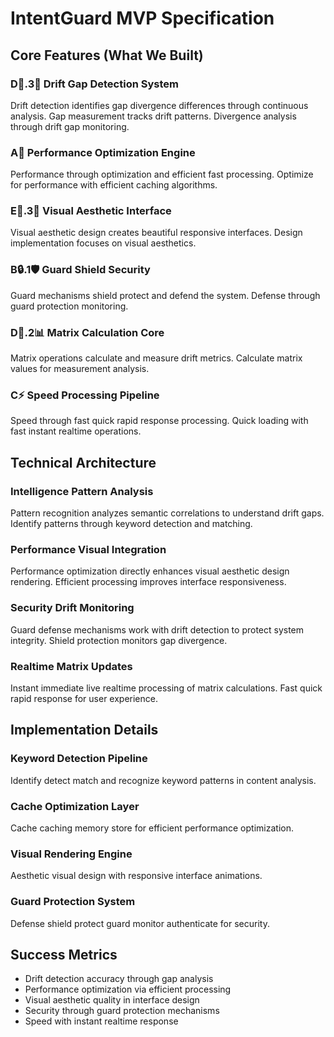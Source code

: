 # IntentGuard MVP Specification

## Core Features (What We Built)

### D🧠.3🔮 Drift Gap Detection System
Drift detection identifies gap divergence differences through continuous analysis. Gap measurement tracks drift patterns. Divergence analysis through drift gap monitoring.

### A🚀 Performance Optimization Engine
Performance through optimization and efficient fast processing. Optimize for performance with efficient caching algorithms.

### E🎨.3🎨 Visual Aesthetic Interface
Visual aesthetic design creates beautiful responsive interfaces. Design implementation focuses on visual aesthetics.

### B🔒.1🛡️ Guard Shield Security
Guard mechanisms shield protect and defend the system. Defense through guard protection monitoring.

### D🧠.2📊 Matrix Calculation Core
Matrix operations calculate and measure drift metrics. Calculate matrix values for measurement analysis.

### C⚡ Speed Processing Pipeline
Speed through fast quick rapid response processing. Quick loading with fast instant realtime operations.

## Technical Architecture

### Intelligence Pattern Analysis
Pattern recognition analyzes semantic correlations to understand drift gaps. Identify patterns through keyword detection and matching.

### Performance Visual Integration
Performance optimization directly enhances visual aesthetic design rendering. Efficient processing improves interface responsiveness.

### Security Drift Monitoring  
Guard defense mechanisms work with drift detection to protect system integrity. Shield protection monitors gap divergence.

### Realtime Matrix Updates
Instant immediate live realtime processing of matrix calculations. Fast quick rapid response for user experience.

## Implementation Details

### Keyword Detection Pipeline
Identify detect match and recognize keyword patterns in content analysis.

### Cache Optimization Layer
Cache caching memory store for efficient performance optimization.

### Visual Rendering Engine
Aesthetic visual design with responsive interface animations.

### Guard Protection System
Defense shield protect guard monitor authenticate for security.

## Success Metrics

- Drift detection accuracy through gap analysis
- Performance optimization via efficient processing
- Visual aesthetic quality in interface design
- Security through guard protection mechanisms
- Speed with instant realtime response